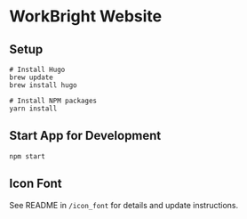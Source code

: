 # WorkBright Website

## Setup
```
# Install Hugo
brew update
brew install hugo

# Install NPM packages
yarn install
```

## Start App for Development

```npm start```

## Icon Font
See README in `/icon_font` for details and update instructions.